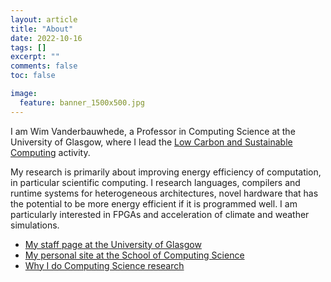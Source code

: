 ```yaml
---
layout: article
title: "About"
date: 2022-10-16
tags: []
excerpt: ""
comments: false
toc: false

image:
  feature: banner_1500x500.jpg
---
```


I am Wim Vanderbauwhede, a Professor in Computing Science at the University of Glasgow, where I lead the [Low Carbon and Sustainable Computing](https://www.gla.ac.uk/schools/computing/research/researchthemes/lowcarbon/) activity.

My research is primarily about improving energy efficiency of computation, in particular scientific computing. I research languages, compilers and runtime systems for heterogeneous architectures, novel hardware that has the potential to be more energy efficient if it is programmed well. I am particularly interested in FPGAs and acceleration of climate and weather simulations.

* [My staff page at the University of Glasgow](https://www.gla.ac.uk/schools/computing/staff/wimvanderbauwhede/#/biography)
* [My personal site at the School of Computing Science](http://www.dcs.gla.ac.uk/~wim/)
* [Why I do Computing Science research](https://www.slideshare.net/WimVanderbauwhede/why-i-do-computing-science-research)
